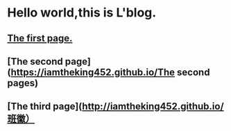 # Hello world,this is L'blog.
 
## [The first page.](https://iamtheking452.github.io/post-1)

## [The second page](https://iamtheking452.github.io/The second pages)

## [The third page](http://iamtheking452.github.io/班徽）
